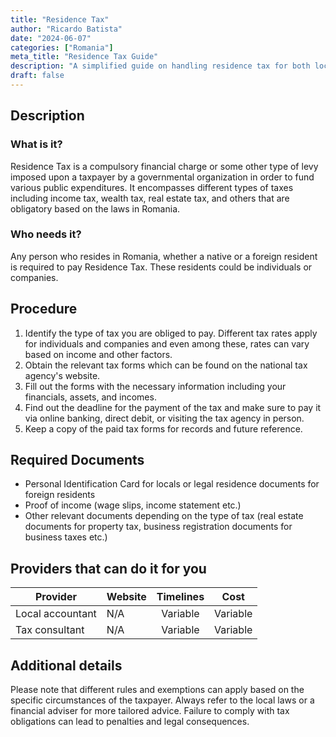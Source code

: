 ```yaml
---
title: "Residence Tax"
author: "Ricardo Batista"
date: "2024-06-07"
categories: ["Romania"]
meta_title: "Residence Tax Guide"
description: "A simplified guide on handling residence tax for both local and foreign residents in Romania."
draft: false
---
```


## Description
### What is it?
Residence Tax is a compulsory financial charge or some other type of levy imposed upon a taxpayer by a governmental organization in order to fund various public expenditures. It encompasses different types of taxes including income tax, wealth tax, real estate tax, and others that are obligatory based on the laws in Romania.

### Who needs it?
Any person who resides in Romania, whether a native or a foreign resident is required to pay Residence Tax. These residents could be individuals or companies. 

## Procedure
1. Identify the type of tax you are obliged to pay. Different tax rates apply for individuals and companies and even among these, rates can vary based on income and other factors.
2. Obtain the relevant tax forms which can be found on the national tax agency's website.
3. Fill out the forms with the necessary information including your financials, assets, and incomes.
4. Find out the deadline for the payment of the tax and make sure to pay it via online banking, direct debit, or visiting the tax agency in person.
5. Keep a copy of the paid tax forms for records and future reference.

## Required Documents
- Personal Identification Card for locals or legal residence documents for foreign residents
- Proof of income (wage slips, income statement etc.)
- Other relevant documents depending on the type of tax (real estate documents for property tax, business registration documents for business taxes etc.)

## Providers that can do it for you

| Provider        |     Website     |     Timelines    |       Cost      |
| --------------- | --------------- |  :-------------: | :-------------: |
| Local accountant  |  N/A       |      Variable      |        Variable       |
| Tax consultant  |  N/A       |      Variable      |        Variable       |

## Additional details
Please note that different rules and exemptions can apply based on the specific circumstances of the taxpayer.  Always refer to the local laws or a financial adviser for more tailored advice. Failure to comply with tax obligations can lead to penalties and legal consequences.